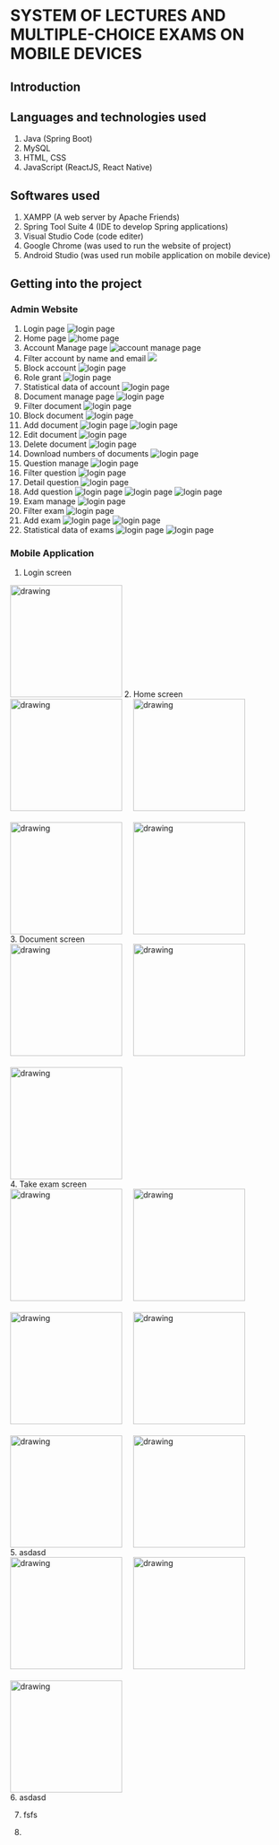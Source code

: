 # SYSTEM OF LECTURES AND MULTIPLE-CHOICE EXAMS ON MOBILE DEVICES 
## Introduction
## Languages and technologies used
1. Java (Spring Boot)
2. MySQL
3. HTML, CSS 
4. JavaScript (ReactJS, React Native)
## Softwares used
1. XAMPP (A web server by Apache Friends)
2. Spring Tool Suite 4 (IDE to develop Spring applications)
3. Visual Studio Code (code editer)
4. Google Chrome (was used to run the website of project)
5. Android Studio (was used run mobile application on mobile device)
## Getting into the project
### Admin Website
1. Login page
![login page](./demo/Picture1.png)
2. Home page
![home page](./demo/Picture2.png)
3. Account Manage page
![account manage page](./demo/Picture3.png)
4. Filter account by name and email
![](./demo/Picture4.png)
5. Block account
![login page](./demo/Picture5.png)
6. Role grant
![login page](./demo/Picture6.png)
7. Statistical data of account
![login page](./demo/Picture7.png)
8. Document manage page
![login page](./demo/Picture9.png)
9. Filter document
![login page](./demo/Picture10.png)
10. Block document
![login page](./demo/Picture11.png)
11. Add document
![login page](./demo/Picture12.png)
![login page](./demo/Picture13.png)
12. Edit document
![login page](./demo/Picture14.png)
13. Delete document
![login page](./demo/Picture16.png)
14. Download numbers of documents 
![login page](./demo/Picture17.png)
15. Question manage
![login page](./demo/Picture20.png)
16. Filter question
![login page](./demo/Picture21.png)
17. Detail question
![login page](./demo/Picture22.png)
18. Add question
![login page](./demo/Picture23.png)
![login page](./demo/Picture24.png)
![login page](./demo/Picture25.png)
19. Exam manage
![login page](./demo/Picture26.png)
20. Filter exam
![login page](./demo/Picture27.png)
21. Add exam
![login page](./demo/Picture28.png)
![login page](./demo/Picture29.png)
22. Statistical data of exams
![login page](./demo/Picture30.png)
![login page](./demo/Picture31.png)
### Mobile Application
1. Login screen
<img src="./demo/Picture32.png" alt="drawing" width="200"/>
2. Home screen
   <div>
        <div style="display: flex; flex-direction: row">
            <img  src="./demo/Picture33.png" alt="drawing" width="200"/>
            <div style="width:20px"> </div>
            <img src="./demo/Picture34.png" alt="drawing" width="200"/>
        </div>
        <div style="height:20px"> </div>
        <div style="display: flex; flex-direction: row">
            <img  src="./demo/Picture35.png" alt="drawing" width="200"/>
            <div style="width:20px"> </div>
            <img src="./demo/Picture36.png" alt="drawing" width="200"/>
        </div>
    </div>
3. Document screen
    <div>
        <div style="display: flex; flex-direction: row">
            <img  src="./demo/Picture37.png" alt="drawing" width="200"/>
            <div style="width:20px"> </div>
            <img src="./demo/Picture38.png" alt="drawing" width="200"/>
        </div>
        <div style="height:20px"> </div>
        <div style="display: flex; flex-direction: row">
            <img  src="./demo/Picture39.png" alt="drawing" width="200"/>
        </div>
    </div>
4. Take exam screen
   <div>
        <div style="display: flex; flex-direction: row">
            <img  src="./demo/Picture40.png" alt="drawing" width="200"/>
            <div style="width:20px"> </div>
            <img src="./demo/Picture41.png" alt="drawing" width="200"/>
        </div>
        <div style="height:20px"> </div>
        <div style="display: flex; flex-direction: row">
            <img  src="./demo/Picture42.png" alt="drawing" width="200"/>
            <div style="width:20px"> </div>
            <img  src="./demo/Picture43.png" alt="drawing" width="200"/>
        </div>
        <div style="height:20px"> </div>
        <div style="display: flex; flex-direction: row">
            <img  src="./demo/Picture44.png" alt="drawing" width="200"/>
            <div style="width:20px"> </div>
            <img  src="./demo/Picture45.png" alt="drawing" width="200"/>
        </div>
 </div>
5. asdasd
   <div>
        <div style="display: flex; flex-direction: row">
            <img  src="./demo/Picture46.png" alt="drawing" width="200"/>
            <div style="width:20px"> </div>
            <img src="./demo/Picture47.png" alt="drawing" width="200"/>
        </div>
        <div style="height:20px"> </div>
        <div style="display: flex; flex-direction: row">
            <img  src="./demo/Picture48.png" alt="drawing" width="200"/>
        </div>
    </div>  
6. asdasd
   
7. fsfs
   
8. 
   
 
  


